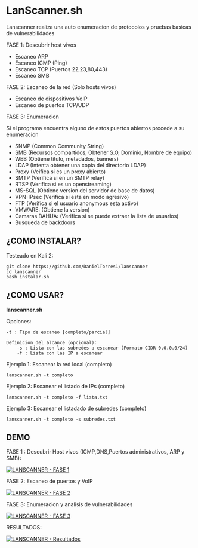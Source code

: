 
# LanScanner.sh

Lanscanner realiza una auto enumeracion de protocolos y pruebas basicas de vulnerabilidades

FASE 1: Descubrir host vivos

- Escaneo ARP
- Escaneo ICMP (Ping)
- Escaneo TCP (Puertos 22,23,80,443)
- Escaneo SMB

FASE 2: Escaneo de la red (Solo hosts vivos)

- Escaneo de dispositivos VoIP
- Escaneo de puertos TCP/UDP

FASE 3: Enumeracion

Si el programa encuentra alguno de estos puertos abiertos procede a su enumeracion
- SNMP (Common Community String)
- SMB (Recursos compartidos, Obtener S.O, Dominio, Nombre de equipo)
- WEB (Obtiene titulo, metadados, banners)
- LDAP (Intenta obtener una copia del directorio LDAP)
- Proxy (Veifica si es un proxy abierto)
- SMTP (Verifica si en un SMTP relay)
- RTSP (Verifica si es un openstreaming)
- MS-SQL (Obtiene version del servidor de base de datos)
- VPN-IPsec (Verifica si esta en modo agresivo)
- FTP (Verifica si el usuario anonymous esta activo)
- VMWARE: (Obtiene la version)
- Camaras DAHUA:  (Verifica si se puede extraer la lista de usuarios)
- Busqueda de backdoors


## ¿COMO INSTALAR?

Testeado en Kali 2:

    git clone https://github.com/DanielTorres1/lanscanner
    cd lanscanner
    bash instalar.sh


## ¿COMO USAR?
**lanscanner.sh**

Opciones: 

    -t : Tipo de escaneo [completo/parcial]
    
    Definicion del alcance (opcional):
    	-s : Lista con las subredes a escanear (Formato CIDR 0.0.0.0/24)
    	-f : Lista con las IP a escanear

Ejemplo 1: Escanear la red local (completo)

    lanscanner.sh -t completo

Ejemplo 2: Escanear el listado de IPs (completo)

    lanscanner.sh -t completo -f lista.txt

Ejemplo 3: Escanear el listadado de subredes (completo)

    lanscanner.sh -t completo -s subredes.txt

## DEMO

FASE 1 : Descubrir Host vivos (ICMP,DNS,Puertos administrativos, ARP y SMB):

[![LANSCANNER - FASE 1](http://img.youtube.com/vi/HMweV4OM8iA/0.jpg)](http://www.youtube.com/watch?v=HMweV4OM8iA)

FASE 2: Escaneo de puertos y VoIP

[![LANSCANNER - FASE 2](http://img.youtube.com/vi/mVgyNOdSsFM/0.jpg)](http://www.youtube.com/watch?v=mVgyNOdSsFM)

FASE 3: Enumeracion y analisis de vulnerabilidades

[![LANSCANNER - FASE 3](http://img.youtube.com/vi/Gsv_nnINUmQ/0.jpg)](http://www.youtube.com/watch?v=Gsv_nnINUmQ)

RESULTADOS:

[![LANSCANNER - Resultados](http://img.youtube.com/vi/hEc9bqgTKR0/0.jpg)](http://www.youtube.com/watch?v=hEc9bqgTKR0)
